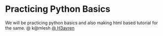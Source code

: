 # Practicing Python Basics
We will be practicing python basics and also making html based tutorial for the same.
@ k@mlesh
[@ H3avren](https://github.com/Ajay-Singh-Rana)



